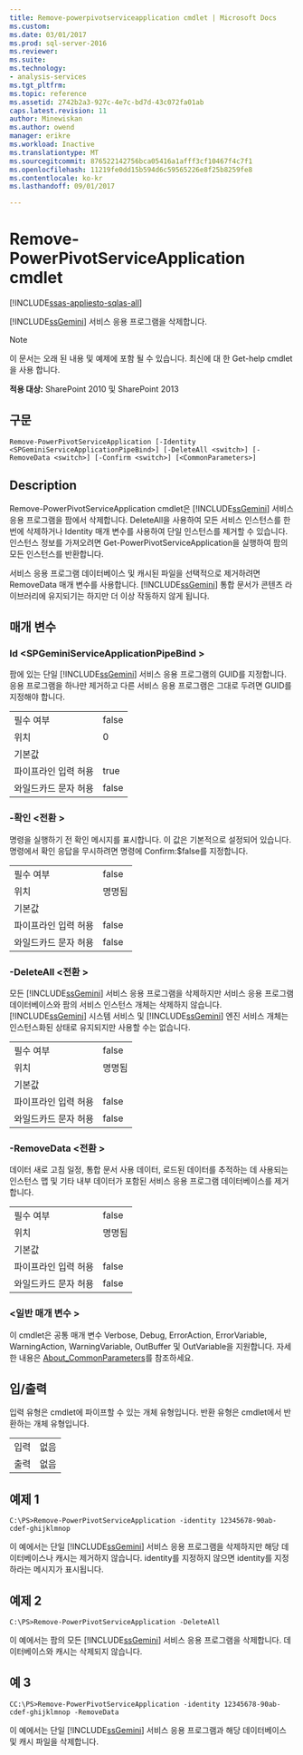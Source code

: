 ```yaml
---
title: Remove-powerpivotserviceapplication cmdlet | Microsoft Docs
ms.custom: 
ms.date: 03/01/2017
ms.prod: sql-server-2016
ms.reviewer: 
ms.suite: 
ms.technology:
- analysis-services
ms.tgt_pltfrm: 
ms.topic: reference
ms.assetid: 2742b2a3-927c-4e7c-bd7d-43c072fa01ab
caps.latest.revision: 11
author: Minewiskan
ms.author: owend
manager: erikre
ms.workload: Inactive
ms.translationtype: MT
ms.sourcegitcommit: 876522142756bca05416a1afff3cf10467f4c7f1
ms.openlocfilehash: 11219fe0dd15b594d6c59565226e8f25b8259fe8
ms.contentlocale: ko-kr
ms.lasthandoff: 09/01/2017

---
```

# <a name="remove-powerpivotserviceapplication-cmdlet"></a>Remove-PowerPivotServiceApplication cmdlet

[!INCLUDE[ssas-appliesto-sqlas-all](../../includes/ssas-appliesto-sqlas-all.md)]

  [!INCLUDE[ssGemini](../../includes/ssgemini-md.md)] 서비스 응용 프로그램을 삭제합니다.  

>[!NOTE] 
>이 문서는 오래 된 내용 및 예제에 포함 될 수 있습니다. 최신에 대 한 Get-help cmdlet을 사용 합니다.
  
 **적용 대상:** SharePoint 2010 및 SharePoint 2013  
  
## <a name="syntax"></a>구문  
  
```  
Remove-PowerPivotServiceApplication [-Identity <SPGeminiServiceApplicationPipeBind>] [-DeleteAll <switch>] [-RemoveData <switch>] [-Confirm <switch>] [<CommonParameters>]  
```  
  
## <a name="description"></a>Description  
 Remove-PowerPivotServiceApplication cmdlet은 [!INCLUDE[ssGemini](../../includes/ssgemini-md.md)] 서비스 응용 프로그램을 팜에서 삭제합니다. DeleteAll을 사용하여 모든 서비스 인스턴스를 한 번에 삭제하거나 Identity 매개 변수를 사용하여 단일 인스턴스를 제거할 수 있습니다. 인스턴스 정보를 가져오려면 Get-PowerPivotServiceApplication을 실행하여 팜의 모든 인스턴스를 반환합니다.  
  
 서비스 응용 프로그램 데이터베이스 및 캐시된 파일을 선택적으로 제거하려면 RemoveData 매개 변수를 사용합니다. [!INCLUDE[ssGemini](../../includes/ssgemini-md.md)] 통합 문서가 콘텐츠 라이브러리에 유지되기는 하지만 더 이상 작동하지 않게 됩니다.  
  
## <a name="parameters"></a>매개 변수  
  
### <a name="-identity-spgeminiserviceapplicationpipebind"></a>Id \<SPGeminiServiceApplicationPipeBind >  
 팜에 있는 단일 [!INCLUDE[ssGemini](../../includes/ssgemini-md.md)] 서비스 응용 프로그램의 GUID를 지정합니다. 응용 프로그램을 하나만 제거하고 다른 서비스 응용 프로그램은 그대로 두려면 GUID를 지정해야 합니다.  
  
|||  
|-|-|  
|필수 여부|false|  
|위치|0|  
|기본값||  
|파이프라인 입력 허용|true|  
|와일드카드 문자 허용|false|  
  
### <a name="-confirm-switch"></a>-확인 \<전환 >  
 명령을 실행하기 전 확인 메시지를 표시합니다. 이 값은 기본적으로 설정되어 있습니다. 명령에서 확인 응답을 무시하려면 명령에 Confirm:$false를 지정합니다.  
  
|||  
|-|-|  
|필수 여부|false|  
|위치|명명됨|  
|기본값||  
|파이프라인 입력 허용|false|  
|와일드카드 문자 허용|false|  
  
### <a name="-deleteall-switch"></a>-DeleteAll \<전환 >  
 모든 [!INCLUDE[ssGemini](../../includes/ssgemini-md.md)] 서비스 응용 프로그램을 삭제하지만 서비스 응용 프로그램 데이터베이스와 팜의 서비스 인스턴스 개체는 삭제하지 않습니다. [!INCLUDE[ssGemini](../../includes/ssgemini-md.md)] 시스템 서비스 및 [!INCLUDE[ssGemini](../../includes/ssgemini-md.md)] 엔진 서비스 개체는 인스턴스화된 상태로 유지되지만 사용할 수는 없습니다.  
  
|||  
|-|-|  
|필수 여부|false|  
|위치|명명됨|  
|기본값||  
|파이프라인 입력 허용|false|  
|와일드카드 문자 허용|false|  
  
### <a name="-removedata-switch"></a>-RemoveData \<전환 >  
 데이터 새로 고침 일정, 통합 문서 사용 데이터, 로드된 데이터를 추적하는 데 사용되는 인스턴스 맵 및 기타 내부 데이터가 포함된 서비스 응용 프로그램 데이터베이스를 제거합니다.  
  
|||  
|-|-|  
|필수 여부|false|  
|위치|명명됨|  
|기본값||  
|파이프라인 입력 허용|false|  
|와일드카드 문자 허용|false|  
  
### <a name="commonparameters"></a>\<일반 매개 변수 >  
 이 cmdlet은 공통 매개 변수 Verbose, Debug, ErrorAction, ErrorVariable, WarningAction, WarningVariable, OutBuffer 및 OutVariable을 지원합니다. 자세한 내용은 [About_CommonParameters](http://go.microsoft.com/fwlink/?linkID=227825)를 참조하세요.  
  
## <a name="inputs-and-outputs"></a>입/출력  
 입력 유형은 cmdlet에 파이프할 수 있는 개체 유형입니다. 반환 유형은 cmdlet에서 반환하는 개체 유형입니다.  
  
|||  
|-|-|  
|입력|없음|  
|출력|없음|  
  
## <a name="example-1"></a>예제 1  
  
```  
C:\PS>Remove-PowerPivotServiceApplication -identity 12345678-90ab-cdef-ghijklmnop  
```  
  
 이 예에서는 단일 [!INCLUDE[ssGemini](../../includes/ssgemini-md.md)] 서비스 응용 프로그램을 삭제하지만 해당 데이터베이스나 캐시는 제거하지 않습니다. identity를 지정하지 않으면 identity를 지정하라는 메시지가 표시됩니다.  
  
## <a name="example-2"></a>예제 2  
  
```  
C:\PS>Remove-PowerPivotServiceApplication -DeleteAll  
```  
  
 이 예에서는 팜의 모든 [!INCLUDE[ssGemini](../../includes/ssgemini-md.md)] 서비스 응용 프로그램을 삭제합니다. 데이터베이스와 캐시는 삭제되지 않습니다.  
  
## <a name="example-3"></a>예 3  
  
```  
CC:\PS>Remove-PowerPivotServiceApplication -identity 12345678-90ab-cdef-ghijklmnop -RemoveData  
```  
  
 이 예에서는 단일 [!INCLUDE[ssGemini](../../includes/ssgemini-md.md)] 서비스 응용 프로그램과 해당 데이터베이스 및 캐시 파일을 삭제합니다.  
  
  

